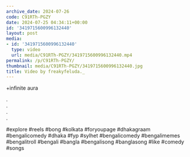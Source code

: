 ```yaml
---
archive_date: 2024-07-26
code: C91RTh-PGZY
date: 2024-07-25 04:34:11+00:00
id: '3419715600996132440'
layout: post
media:
- id: '3419715600996132440'
  type: video
  url: media/C91RTh-PGZY/3419715600996132440.mp4
permalink: /p/C91RTh-PGZY/
thumbnail: media/C91RTh-PGZY/3419715600996132440.jpg
title: Video by freakyfeluda._
---
```


+infinite aura  
  
.  
.  
.  
.  
  
#explore #reels #bong #kolkata #foryoupage #dhakagraam #bengalicomedy #dhaka #fyp #sylhet #bengalicomedy #bengalimemes #bengalitroll #bengali #bangla #bengalisong #banglasong #like #comedy #songs